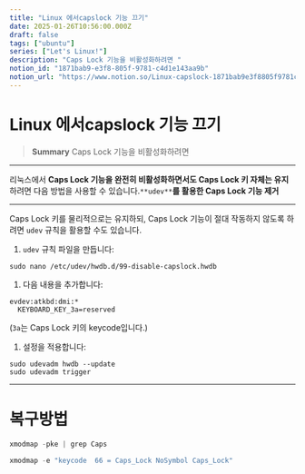 ```yaml
---
title: "Linux 에서capslock 기능 끄기"
date: 2025-01-26T10:56:00.000Z
draft: false
tags: ["ubuntu"]
series: ["Let's Linux!"]
description: "Caps Lock 기능을 비활성화하려면 "
notion_id: "1871bab9-e3f8-805f-9781-c4d1e143aa9b"
notion_url: "https://www.notion.so/Linux-capslock-1871bab9e3f8805f9781c4d1e143aa9b"
---
```


# Linux 에서capslock 기능 끄기

> **Summary**
> Caps Lock 기능을 비활성화하려면 

---

리눅스에서 **Caps Lock 기능을 완전히 비활성화하면서도 Caps Lock 키 자체는 유지**하려면 다음 방법을 사용할 수 있습니다.`**udev**`**를 활용한 Caps Lock 기능 제거**

---

Caps Lock 키를 물리적으로는 유지하되, Caps Lock 기능이 절대 작동하지 않도록 하려면 `udev` 규칙을 활용할 수도 있습니다.

1. `udev` 규칙 파일을 만듭니다:
```shell
sudo nano /etc/udev/hwdb.d/99-disable-capslock.hwdb

```

1. 다음 내용을 추가합니다:
```plain text
evdev:atkbd:dmi:*
  KEYBOARD_KEY_3a=reserved
```

  (`3a`는 Caps Lock 키의 keycode입니다.)

1. 설정을 적용합니다:
```shell
sudo udevadm hwdb --update
sudo udevadm trigger
```

---

# 복구방법

```javascript
xmodmap -pke | grep Caps
```

```javascript
xmodmap -e "keycode  66 = Caps_Lock NoSymbol Caps_Lock"
```

